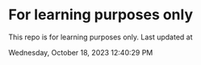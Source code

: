 # For learning purposes only
This repo is for learning purposes only.
Last updated at

Wednesday, October 18, 2023 12:40:29 PM

